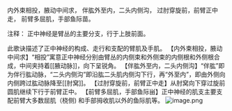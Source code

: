 内外束相投，腋动中间求，
伴肱外至内，二头内侧沟，
过肘穿旋前，前臂正中走，
前臂多屈肌，手部鱼际苗。

注释：
正中神经是臂丛的主要分支，行于上肢前面。

此歌诀描述了正中神经的构成、走行和支配的臂肌及手肌。
【内外束相投，腋动中间求】“相投”寓意正中神经分别由臂丛的内侧束和外侧束的内侧根和外侧根合成，中间夹持着[[腋动脉]]，向下呈锐角。
【伴肱外至内，二头内侧沟】“伴肱”即为伴行肱动脉，“二头内侧沟”即沿肱二头肌内侧沟下行，再“外至内”，即由外侧向内侧跨过肱动脉降至[[肘窝]]。
【过肘穿旋前，前臂正中走】从肘窝向下穿过旋前圆肌继续下行于前臂正中。
【前臂多屈肌，手部鱼际畄】正中神经的肌支主要支配前臂大多数屈肌（桡侧) 和手部拇收肌以外的鱼际肌等。
![image.png](https://picgo18719498306.oss-cn-guangzhou.aliyuncs.com/20250808171156126.png)
